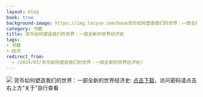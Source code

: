 ```yaml
---
layout: blog
book: true
background-image: https://img.locyoo.com/book货币如何塑造我们的世界：一部全新的世界经济史.jpg
category: 书籍
title: 货币如何塑造我们的世界：一部全新的世界经济史
tags:
- 书籍
- 经济
redirect_from:
  - /2024/03/货币如何塑造我们的世界：一部全新的世界经济史/
---
```

![](https://img.locyoo.com/book货币如何塑造我们的世界：一部全新的世界经济史.jpg)
货币如何塑造我们的世界：一部全新的世界经济史: <a name = "ref1" href="https://url18.ctfile.com/f/50983618-1323174880-b8ec1a?p=3619">点击下载</a>，访问密码请点击右上方“关于”自行查看